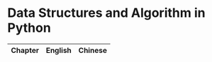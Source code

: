 # Data Structures and Algorithm in Python

| Chapter | English | Chinese |
| ------- | ------- | ------- |
